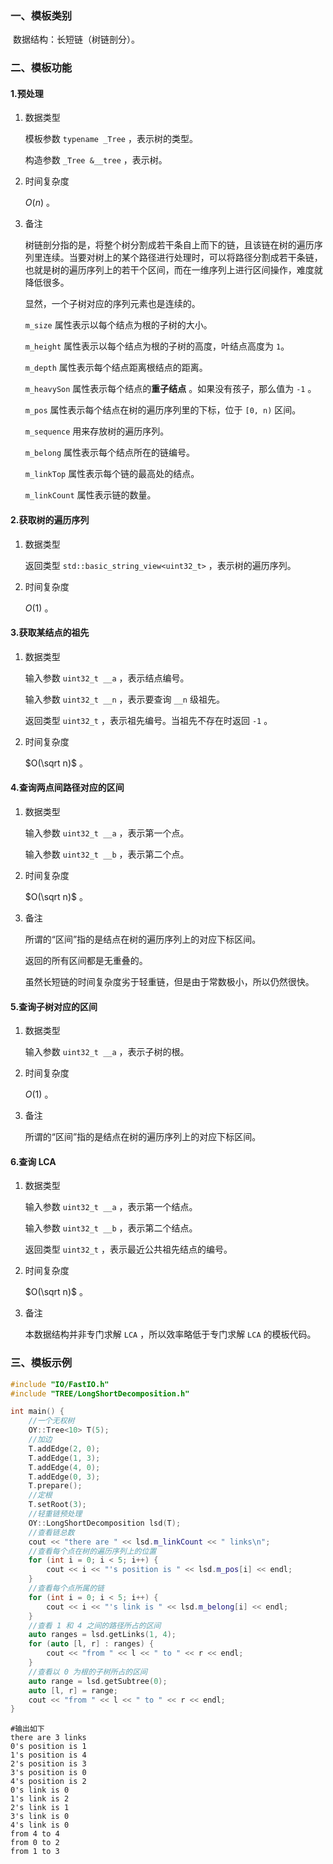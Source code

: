 ### 一、模板类别

​	数据结构：长短链（树链剖分）。

### 二、模板功能

#### 1.预处理

1. 数据类型

   模板参数 `typename _Tree` ，表示树的类型。

   构造参数 `_Tree &__tree`​ ，表示树。

2. 时间复杂度

   $O(n)$ 。
   
3. 备注

   树链剖分指的是，将整个树分割成若干条自上而下的链，且该链在树的遍历序列里连续。当要对树上的某个路径进行处理时，可以将路径分割成若干条链，也就是树的遍历序列上的若干个区间，而在一维序列上进行区间操作，难度就降低很多。

   显然，一个子树对应的序列元素也是连续的。

   `m_size` 属性表示以每个结点为根的子树的大小。

   `m_height` 属性表示以每个结点为根的子树的高度，叶结点高度为 `1`。

   `m_depth` 属性表示每个结点距离根结点的距离。

   `m_heavySon` 属性表示每个结点的**重子结点** 。如果没有孩子，那么值为 `-1` 。

   `m_pos` 属性表示每个结点在树的遍历序列里的下标，位于 `[0, n)` 区间。

   `m_sequence` 用来存放树的遍历序列。

   `m_belong` 属性表示每个结点所在的链编号。

   `m_linkTop` 属性表示每个链的最高处的结点。

   `m_linkCount` 属性表示链的数量。

#### 2.获取树的遍历序列

1. 数据类型

   返回类型 `std::basic_string_view<uint32_t>` ，表示树的遍历序列。

2. 时间复杂度

   $O(1)$ 。

#### 3.获取某结点的祖先

1. 数据类型

   输入参数 `uint32_t __a` ，表示结点编号。

   输入参数 `uint32_t __n` ，表示要查询 `__n` 级祖先。
   
   返回类型 `uint32_t` ，表示祖先编号。当祖先不存在时返回 `-1` 。

2. 时间复杂度

   $O(\sqrt n)$ 。
   
#### 4.查询两点间路径对应的区间

1. 数据类型

   输入参数 `uint32_t __a` ，表示第一个点。

   输入参数 `uint32_t __b` ，表示第二个点。

2. 时间复杂度

   $O(\sqrt n)$ 。

3. 备注

   所谓的“区间”指的是结点在树的遍历序列上的对应下标区间。

   返回的所有区间都是无重叠的。
   
   虽然长短链的时间复杂度劣于轻重链，但是由于常数极小，所以仍然很快。

#### 5.查询子树对应的区间

1. 数据类型

   输入参数 `uint32_t __a` ，表示子树的根。

2. 时间复杂度

   $O(1)$ 。

3. 备注

   所谓的“区间”指的是结点在树的遍历序列上的对应下标区间。

#### 6.查询 LCA

1. 数据类型

   输入参数 `uint32_t __a` ，表示第一个结点。

   输入参数 `uint32_t __b` ，表示第二个结点。

   返回类型 `uint32_t` ，表示最近公共祖先结点的编号。

2. 时间复杂度

   $O(\sqrt n)$ 。
   
3. 备注

   本数据结构并非专门求解 `LCA` ，所以效率略低于专门求解 `LCA` 的模板代码。

### 三、模板示例

```c++
#include "IO/FastIO.h"
#include "TREE/LongShortDecomposition.h"

int main() {
    //一个无权树
    OY::Tree<10> T(5);
    //加边
    T.addEdge(2, 0);
    T.addEdge(1, 3);
    T.addEdge(4, 0);
    T.addEdge(0, 3);
    T.prepare();
    //定根
    T.setRoot(3);
    //轻重链预处理
    OY::LongShortDecomposition lsd(T);
    //查看链总数
    cout << "there are " << lsd.m_linkCount << " links\n";
    //查看每个点在树的遍历序列上的位置
    for (int i = 0; i < 5; i++) {
        cout << i << "'s position is " << lsd.m_pos[i] << endl;
    }
    //查看每个点所属的链
    for (int i = 0; i < 5; i++) {
        cout << i << "'s link is " << lsd.m_belong[i] << endl;
    }
    //查看 1 和 4 之间的路径所占的区间
    auto ranges = lsd.getLinks(1, 4);
    for (auto [l, r] : ranges) {
        cout << "from " << l << " to " << r << endl;
    }
    //查看以 0 为根的子树所占的区间
    auto range = lsd.getSubtree(0);
    auto [l, r] = range;
    cout << "from " << l << " to " << r << endl;
}
```

```
#输出如下
there are 3 links
0's position is 1
1's position is 4
2's position is 3
3's position is 0
4's position is 2
0's link is 0
1's link is 2
2's link is 1
3's link is 0
4's link is 0
from 4 to 4
from 0 to 2
from 1 to 3

```

